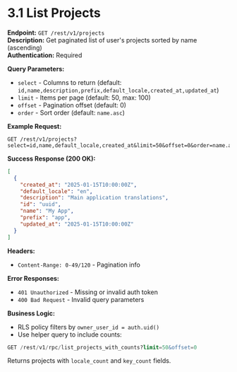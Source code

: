 # 3.1 List Projects

**Endpoint:** `GET /rest/v1/projects`  
**Description:** Get paginated list of user's projects sorted by name (ascending)  
**Authentication:** Required

**Query Parameters:**

- `select` - Columns to return (default: `id,name,description,prefix,default_locale,created_at,updated_at`)
- `limit` - Items per page (default: 50, max: 100)
- `offset` - Pagination offset (default: 0)
- `order` - Sort order (default: `name.asc`)

**Example Request:**

```
GET /rest/v1/projects?select=id,name,default_locale,created_at&limit=50&offset=0&order=name.asc
```

**Success Response (200 OK):**

```json
[
  {
    "created_at": "2025-01-15T10:00:00Z",
    "default_locale": "en",
    "description": "Main application translations",
    "id": "uuid",
    "name": "My App",
    "prefix": "app",
    "updated_at": "2025-01-15T10:00:00Z"
  }
]
```

**Headers:**

- `Content-Range: 0-49/120` - Pagination info

**Error Responses:**

- `401 Unauthorized` - Missing or invalid auth token
- `400 Bad Request` - Invalid query parameters

**Business Logic:**

- RLS policy filters by `owner_user_id = auth.uid()`
- Use helper query to include counts:

```sql
GET /rest/v1/rpc/list_projects_with_counts?limit=50&offset=0
```

Returns projects with `locale_count` and `key_count` fields.
